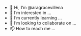 - 👋 Hi, I’m @aragracevillena
- 👀 I’m interested in ...
- 🌱 I’m currently learning ...
- 💞️ I’m looking to collaborate on ...
- 📫 How to reach me ...

<!---
aragracevillena/aragracevillena is a ✨ special ✨ repository because its `README.md` (this file) appears on your GitHub profile.
You can click the Preview link to take a look at your changes.
--->
